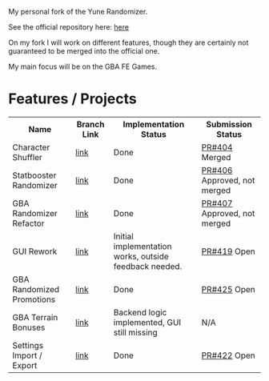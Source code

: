 My personal fork of the Yune Randomizer.

See the official repository here: <a href='https://github.com/lushen124/Universal-FE-Randomizer'> here </a>

On my fork I will work on different features, though they are certainly not guaranteed to be merged into the official one.

My main focus will be on the GBA FE Games.


<h1>Features / Projects</h1>
<table>
  <th>
      Name
  </th>
  <th>
      Branch Link
  </th>
  <th>
      Implementation Status
  </th> 
  <th>
      Submission Status
  </th>

  <tr>
    <td>Character Shuffler</td>
    <td><a href='https://github.com/Geeene/Universal-FE-Randomizer/tree/charShuffler'>link</a></td>
    <td>Done</td>
    <td><a href='https://github.com/lushen124/Universal-FE-Randomizer/pull/404'> PR#404</a> Merged</td>
  </tr>
  <tr>
    <td>Statbooster Randomizer</td>
    <td><a href='https://github.com/Geeene/Universal-FE-Randomizer/tree/RandomStatboosters'>link</a></td>
    <td>Done</td>
    <td><a href='https://github.com/lushen124/Universal-FE-Randomizer/pull/406'> PR#406</a> Approved, not merged</td>
  </tr>
  <tr>
    <td>GBA Randomizer Refactor</td>
    <td><a href='https://github.com/Geeene/Universal-FE-Randomizer/tree/GBA_Refactor'>link</a></td>
    <td>Done</td>
    <td><a href='https://github.com/lushen124/Universal-FE-Randomizer/pull/407'> PR#407</a> Approved, not merged</td>
  </tr>
  <tr>
    <td>GUI Rework</td>
    <td><a href='https://github.com/Geeene/Universal-FE-Randomizer/tree/GUI_Rework'>link</a></td>
    <td>Initial implementation works, outside feedback needed.</td>
    <td><a href='https://github.com/lushen124/Universal-FE-Randomizer/pull/419'> PR#419</a> Open</td>
  </tr>
  <tr>
    <td>GBA Randomized Promotions</td>
    <td><a href='https://github.com/Geeene/Universal-FE-Randomizer/tree/gbaPromotionRandomizer'>link</a></td>
    <td>Done</td>
    <td><a href="https://github.com/lushen124/Universal-FE-Randomizer/pull/425"> PR#425</a> Open</td>
  </tr>
  <tr>
    <td>GBA Terrain Bonuses</td>
    <td><a href='https://github.com/Geeene/Universal-FE-Randomizer/tree/terrainBonuses'>link</a></td>
    <td>Backend logic implemented, GUI still missing</td>
    <td>N/A</td>
  </tr>
  <tr>
    <td>Settings Import / Export</td>
    <td><a href='https://github.com/Geeene/Universal-FE-Randomizer/tree/exportSettings'>link</a></td>
    <td>Done</td>
    <td><a href='https://github.com/lushen124/Universal-FE-Randomizer/pull/422'> PR#422</a> Open</td>
  </tr>
</table>
